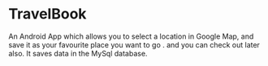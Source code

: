 # TravelBook
An Android App which allows you to select a location in Google Map, and save it as your favourite place you want to go . and you can check out later also. It saves data in the MySql database. 
